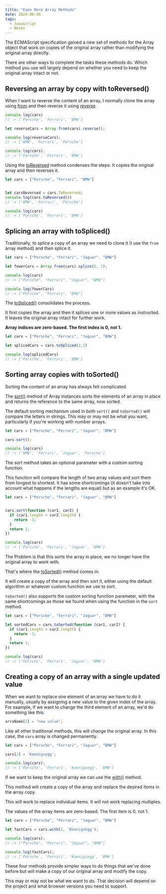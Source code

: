 ```yaml
---
title: "Even More Array Methods"
date: 2024-06-30
tags:
  - Javascript
  - Notes
---
```


The ECMAScript specification gained a new set of methods for the Array object that work on copies of the original array rather than modifying the original array directly.

There are other ways to complete the tasks these methods do. Which method you use will largely depend on whether you need to keep the original array intact or not.

## Reversing an array by copy with toReversed()

When I want to reverse the content of an array, I normally clone the array using [from](https://developer.mozilla.org/en-US/docs/Web/JavaScript/Reference/Global_Objects/Array/from) and then reverse it using [reverse](https://developer.mozilla.org/en-US/docs/Web/JavaScript/Reference/Global_Objects/Array/reverse).

```js
console.log(cars)
// -> ['Porsche', 'Ferrari', 'BMW']

let reverseCars = Array.from(cars).reverse();

console.log(reverseCars);
// -> ['BMW', 'Ferrari', 'Porsche']

console.log(cars);
// -> ['Porsche', 'Ferrari', 'BMW']
```

Using the [toReversed](https://developer.mozilla.org/en-US/docs/Web/JavaScript/Reference/Global_Objects/Array/toReversed) method condenses the steps. It copies the original array and then reverses it.

```js
let cars = ["Porsche", "Ferrari", "BMW"]


let carsReversed = cars.ToReversed;
console.log(cars.toReversed())
// -> ['BMW', 'Ferrari', 'Porsche']

console.log(cars)
// -> ['Porsche', 'Ferrari', 'BMW']
```

## Splicing an array with toSpliced()

Traditionally, to splice a copy of an array we need to clone it (I use the `from` array method) and then splice it.

```js
let cars = ["Porsche", "Ferrari", "Jaguar", "BMW"]

let fewerCars = Array.from(cars).splice(2, 1);

console.log(cars)
// -> ["Porsche", "Ferrari", "Jaguar", "BMW"]

console.log(fewerCars)
// -> ["Porsche", "Ferrari", "BMW"]
```

The [toSpliced()](https://developer.mozilla.org/en-US/docs/Web/JavaScript/Reference/Global_Objects/Array/toSpliced)
consolidates the process.

It first copies the array and then it splices one or more values as instructed. It leaves the original array intact for further work.

**Array indices are zero-based. The first index is 0, not 1.**

```js
let cars = ["Porsche", "Ferrari", "Jaguar", "BMW"]

let splicedCars = cars.toSpliced(2,1)

console.log(splicedCars)
// -> ['Porsche', 'Ferrari', 'BMW']
```

## Sorting array copies with toSorted()

Sorting the content of an array has always felt complicated.

The [sort()](https://developer.mozilla.org/en-US/docs/Web/JavaScript/Reference/Global_Objects/Array/sort) method of Array instances sorts the elements of an array in place and returns the reference to the same array, now sorted.

The default sorting mechanism used in both `sort()` and `toSorted()` will compare the letters in strings. This may or may not be what you want, particularly if you're working with number arrays.

```js
let cars = ["Porsche", "Ferrari", "Jaguar", "BMW"]

cars.sort();

console.log(cars)
// -> ['BMW', 'Ferrari', 'Jaguar', 'Porsche']
```

The sort method takes an optional parameter with a custom sorting function.

This function will compare the length of two array values and sort them from longest to shortest.  It has some shortcomings (it doesn't take into account what happens if the lengths are equal) but as an example it's OK.

```js
let cars = ["Porsche", "Ferrari", "Jaguar", "BMW"]


cars.sort(function (car1, car2) {
  if (car1.length > car2.length) {
    return -1;
  }
  return 1;
})

console.log(cars)
// -> ['Porsche', 'Ferrari', 'Jaguar', 'BMW']
```

The Problem is that this sorts the array in place, we no longer have the original array to work with.

That's where the [toSorted()](https://developer.mozilla.org/en-US/docs/Web/JavaScript/Reference/Global_Objects/Array/toSorted) method comes in.

It will create a copy of the array and then sort it, either using the default algorithm or whatever custom function we use to sort.

`toSorted()` also supports the custom sorting function parameter, with the same shortcomings as those we found when using the function in the `sort` method.

```js
let cars = ["Porsche", "Ferrari", "Jaguar", "BMW"]

let sortedCars = cars.toSorted(function (car1, car2) {
  if (car1.length > car2.length) {
    return -1;
  }
  return 1;
})

console.log(cars)
// -> ['Porsche', 'Ferrari', 'Jaguar', 'BMW']
```

## Creating a copy of an array with a single updated value

When we want to replace one element of an array we have to do it manually, usually by assigning a new value to the given index of the array. For example, if we want to change the third element of an array, we'd do something like this:

```js
arraName[2] = "new value";
```

Like all other traditional methods, this will change the original array. In this case, the `cars` array is changed permanently.

```js
let cars = ["Porsche", "Ferrari", "Jaguar", "BMW"]

cars[2] = 'Koenigsegg';

console.log(cars);
// -> ['Porsche', 'Ferrari', 'Koenigsegg', 'BMW']
```

If we want to keep the original array we can use the [with()](https://developer.mozilla.org/en-US/docs/Web/JavaScript/Reference/Global_Objects/Array/toSorted) method.

This method will create a copy of the array and replace the desired items in the array copy.

This will work to replace individual items. It will not work replacing multiples.

The values of the array items are zero-based. The first item is 0, not 1.

```js
let cars = ["Porsche", "Ferrari", "Jaguar", "BMW"]

let fastCars = cars.with(2, 'Koenigsegg');

console.log(cars);
// -> ["Porsche", "Ferrari", "Jaguar", "BMW"]

console.log(fastCars);
// -> ['Porsche', 'Ferrari', 'Koenigsegg', 'BMW']
```

These four methods provide simpler ways to do things that we've done before but will make a copy of our original array and modify the copy.

This may or may not be what we want to do. That decision will depend on the project and what browser versions you need to support.
